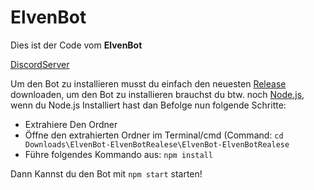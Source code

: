 # ElvenBot

Dies ist der Code vom **ElvenBot**

[DiscordServer](https://discord.gg/rTbZGga)

Um den Bot zu installieren musst du einfach den neuesten [Release](https://github.com/OrlandoXD/ElvenBot/releases) downloaden,
um den Bot zu installieren brauchst du btw. noch [Node.js](https://nodejs.org/en/),
wenn du Node.js Installiert hast dan Befolge nun folgende Schritte:

- Extrahiere Den Ordner
- Öffne den extrahierten Ordner im Terminal/cmd (Command: `cd Downloads\ElvenBot-ElvenBotRealese\ElvenBot-ElvenBotRealese`
- Führe folgendes Kommando aus:
`
npm install
`

Dann Kannst du den Bot mit `npm start` starten!
